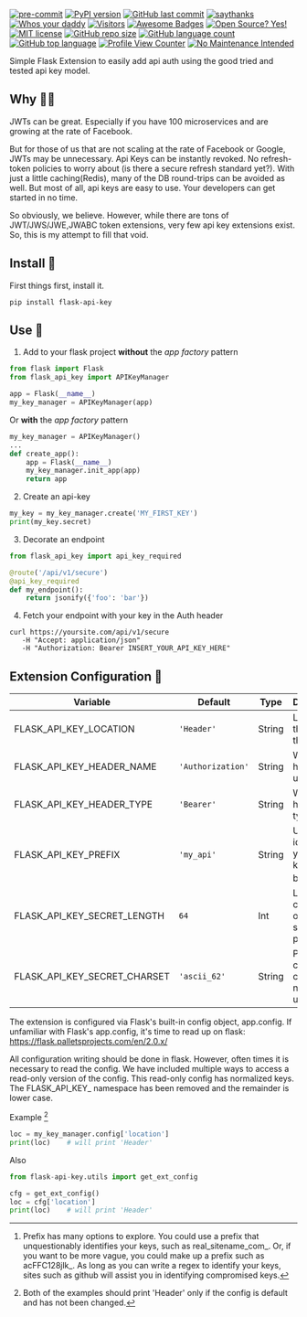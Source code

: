 [![pre-commit](https://img.shields.io/badge/pre--commit-enabled-brightgreen?logo=pre-commit&logoColor=white)](https://github.com/pre-commit/pre-commit) [![PyPI version](https://badge.fury.io/py/flask-api-key.svg)](https://badge.fury.io/py/flask-api-key)
[![GitHub last commit](https://img.shields.io/github/last-commit/jthop/flask-api-key)](./)
[![saythanks](https://img.shields.io/badge/say-thanks-brightgreen.svg)](https://saythanks.io/to/jthop)
[![Whos your daddy](https://img.shields.io/badge/whos%20your%20daddy-2.0.7rc3-brightgreen.svg)](https://14.do/)
[![Visitors](https://api.visitorbadge.io/api/visitors?path=jhopper%2Fflask-api-key&label=visitors&countColor=%2337d67a&style=flat)](https://visitorbadge.io/status?path=jhopper%2Fflask-api-key)
[![Awesome Badges](https://img.shields.io/badge/badges-awesome-green.svg)](https://github.com/Naereen/badges)
[![Open Source? Yes!](https://badgen.net/badge/Open%20Source%20%3F/Yes%21/blue?icon=github)](https://github.com/Naereen/badges/)
[![MIT license](https://img.shields.io/badge/License-MIT-blue.svg)](https://lbesson.mit-license.org/)
[![GitHub repo size](https://img.shields.io/github/repo-size/jthop/flask-api-key?style=flat)](./)
[![GitHub language count](https://img.shields.io/github/languages/count/jthop/flask-api-key?style=flat)](./)
[![GitHub top language](https://img.shields.io/github/languages/top/jthop/flask-api-key?style=flat)](https://python.org)
[![Profile View Counter](https://komarev.com/ghpvc/?username=jthop)](./)
[![No Maintenance Intended](http://unmaintained.tech/badge.svg)](http://unmaintained.tech/)

Simple Flask Extension to easily add api auth using the good tried and tested api key model.

## Why :man_shrugging: ##

JWTs can be great.  Especially if you have 100 microservices and are growing at the rate of Facebook.  

But for those of us that are not scaling at the rate of Facebook or Google, JWTs may be unnecessary.  Api Keys can be instantly revoked.  No refresh-token policies to worry about (is there a secure refresh standard yet?). With just a little caching(Redis), many of the DB round-trips can be avoided as well.  But most of all, api keys are easy to use.  Your developers can get started in no time.  

So obviously, we believe.  However, while there are tons of JWT/JWS/JWE,JWABC token extensions, very few api key extensions exist.  So, this is my attempt to fill that void.


## Install :floppy_disk: ##


First things first, install it.
    
`pip install flask-api-key`


## Use :muscle: ##


1.  Add to your flask project **without** the *app factory* pattern

```python
from flask import Flask
from flask_api_key import APIKeyManager

app = Flask(__name__)
my_key_manager = APIKeyManager(app)
```

Or **with** the *app factory* pattern

```python
my_key_manager = APIKeyManager()
...
def create_app():
    app = Flask(__name__)
    my_key_manager.init_app(app)
    return app
```

2.  Create an api-key

```python
my_key = my_key_manager.create('MY_FIRST_KEY')
print(my_key.secret)
```

3.  Decorate an endpoint

```python
from flask_api_key import api_key_required

@route('/api/v1/secure')
@api_key_required
def my_endpoint():
    return jsonify({'foo': 'bar'})
```

4.  Fetch your endpoint with your key in the Auth header

```shell
curl https://yoursite.com/api/v1/secure
   -H "Accept: application/json"
   -H "Authorization: Bearer INSERT_YOUR_API_KEY_HERE"
```

## Extension Configuration :toolbox: ##


| Variable | Default | Type | Description |
| --- | --- | --- | --- |
| FLASK_API_KEY_LOCATION | `'Header'` | String | Location of the key in the request |
| FLASK_API_KEY_HEADER_NAME | `'Authorization'` | String | Which header to use |
| FLASK_API_KEY_HEADER_TYPE | `'Bearer'` | String | Which header type to use |
| FLASK_API_KEY_PREFIX | `'my_api'` | String | Used to identify your site's keys in a breach [^1] |
| FLASK_API_KEY_SECRET_LENGTH | `64` | Int | Length in characters of the key's secret portion |
| FLASK_API_KEY_SECRET_CHARSET | `'ascii_62'` | String | Passlib compliant charset name to use |


The extension is configured via Flask's built-in config object, app.config.  If unfamiliar with Flask's app.config, it's time to read up on flask: 
<https://flask.palletsprojects.com/en/2.0.x/>

All configuration writing should be done in flask.  However, often times it is necessary to read the config.  We have included multiple ways to access a read-only version of the config.  This read-only config has normalized keys.  The FLASK_API_KEY_ namespace has been removed and the remainder is lower case. 

Example [^2]

```python
loc = my_key_manager.config['location']
print(loc)    # will print 'Header'
```

Also

```python
from flask-api-key.utils import get_ext_config

cfg = get_ext_config()
loc = cfg['location']
print(loc)    # will print 'Header'
```

[^1]: Prefix has many options to explore.  You could use a prefix that unquestionably identifies your keys, such as real_sitename_com_.  Or, if you want to be more vague, you could make up a prefix such as acFFC128jlk_.  As long as you can write a regex to identify your keys, sites such as github will assist you in identifying compromised keys.
[^2]: Both of the examples should print 'Header' only if the config is default and has not been changed.
